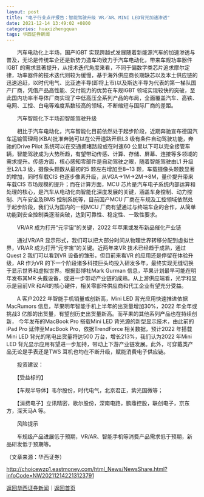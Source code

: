 ```yaml
---
layout: post
title: "电子行业点评报告：智能驾驶升级 VR／AR、MINI LED背光加速渗透"
date: 2021-12-14 13:49:02 +0800
categories: huaxizhengquan
tags: 华西证券新闻
---
```

<p>　　汽车电动化上半场，国产IGBT 实现跨越式发展随着新能源汽车的加速渗透与普及，无论是传统车企还是新势力造车均致力于汽车电动化，带来车规功率器件IGBT 的需求显著提升，从技术迭代角度来看，不同于偏数字类芯片追求摩尔定律，功率器件的技术迭代则较为缓慢，基于海外供应商长期缺芯以及本土供应链的迅速追赶，以时代电气、比亚迪半导(即将上市)以及斯达半导为代表的第一梯队国产厂商，凭借产品高性能、交付能力的优势在车规IGBT 领域实现较快的突破，至此国内功率半导体厂商实现了中低高压全系列产品的布局，全面覆盖汽车、高铁、电网、工控、白电等难度系数较高的领域，不断缩短与国际厂商的差距。</p>
 <p>　　汽车智能化下半场迎智能驾驶升级</p>
 <p>　　相比于汽车电动化，汽车智能化目前依然处于起步阶段，近期奔驰宣布德国汽车运输管理局(KBA)批准奔驰可以在公开道路开启L3 级有条件自动驾驶功能，奔驰的Drive Pilot 系统可以在交通拥堵路段或在时速60 公里以下可以完全接管车辆，智能驾驶成为大势所趋，有望带动传感、计算、存储、屏幕、连接等多领域的需求提升。传感方面，核心感知零部件是自动驾驶之眼，随着智能驾驶由L1 升级至L2/L3 级，摄像头颗数从最初的5 颗左右增加至8~13 颗，车载摄像头颗数显著的增加，同时车载CIS 也逐步像素升级，从VGA→1M→2M→8M，量价提升带来车载CIS 市场规模的提升；而在计算方面，MCU 芯片是汽车电子系统内部运算和处理的核心，是汽车从电动化向智能化深度发展的关键，涵盖车身控制、动力控制、汽车安全及BMS 控制系统等，目前国产MCU 厂商在车规及工控领域依然处于起步阶段，我们认为国内的一线MCU 厂商有望通过与终端车企的合作，从简单功能到安全控制类逐渐突破，达到可靠性、稳定性、一致性要求。</p>
 <p>　　VR/AR 成为打开“元宇宙”的关键，2022 年苹果或发布新品催化产业链</p>
 <p>　　通过VR/AR 显示形式，我们可以把大部分时间从物理世界转移分配到虚拟世界，VR/AR 成为打开“元宇宙”的关键。近两年来VR 技术已经趋于成熟，通过Quest 2 我们可以看到VR 设备的雏形，但目前来看VR 的应用还是停留在体验升级，AR 作为VR 的下一个阶段诸多科技巨头均投入研发多年，最终实现无缝切换于显示世界和虚拟世界。根据彭博社Mark Gurman 信息，苹果计划最早可能在明年发布其MR 头戴设备，或进一步带动产业链的成熟。从上游供应端看，光学和显示是目前VR 和AR的核心硬件，相关零部件供应商和代工企业有望充分受益。</p>
 <p>　　A 客户2022 年智能手机销量或创新高，Mini LED 背光应用快速推进依据MacRumors 信息，苹果明年智能手机上半年的出货量增加30%，2022 年全年或挑战3 亿部的出货量，有望创历史出货量新高。而苹果的其他系列产品也在持续创新， 今年发布的MacBook Pro 搭载Mini LED 背光源的新型显示技术，由此前的iPad Pro 延伸至MacBook Pro，依据TrendForce 相关数据，预计2022 年搭载Mini LED 背光的笔电出货量将达500 万台，增长213%，我们认为2022 年Mini LED 背光显示应用有望进一步加持，带动上下游产业链发展。此外，可穿戴类产品无论是手表还是TWS 耳机也均在不断升级，赋能消费电子供应链。</p>
 <p>　　投资建议：</p>
 <p>　　【受益标的】</p>
 <p>　　【车规半导体】韦尔股份，时代电气，北京君正，紫光国微等；</p>
 <p>　　【消费电子】立讯精密，歌尔股份，深南电路，鹏鼎控股，联创电子，京东方，深天马A 等。</p>
 <p>　　风险提示</p>
 <p>　　车规级产品进展低于预期，VR/AR、智能手机等消费产品需求低于预期，新品研发低于预期等。</p><p class="em_media">（文章来源：华西证券）</p>

<http://choicewzp1.eastmoney.com/html_News/NewsShare.html?infoCode=NW202112142213123791>

[返回华西证券新闻](//finews.withounder.com/huaxizhengquan/)｜[返回首页](//finews.withounder.com/)